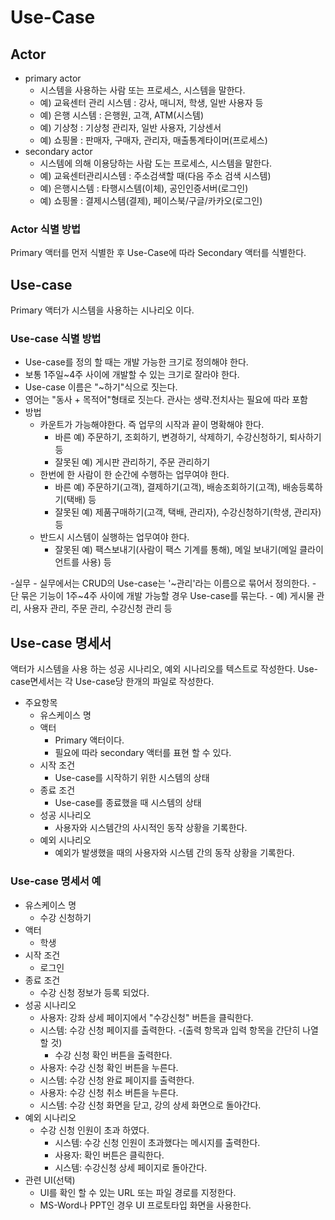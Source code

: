 # Use-Case

## Actor 
- primary actor
    - 시스템을 사용하는 사람 또는 프로세스, 시스템을 말한다.
    - 예) 교육센터 관리 시스템 : 강사, 매니저, 학생, 일반 사용자 등
    - 예) 은행 시스템 : 은행원, 고객, ATM(시스템)
    - 예) 기상청 : 기상청 관리자, 일반 사용자, 기상센서 
    - 예) 쇼핑몰 : 판매자, 구매자, 관리자, 매출통계타이머(프로세스)
- secondary actor
    - 시스템에 의해 이용당하는 사람 도는 프로세스, 시스템을 말한다.
    - 예) 교육센터관리시스템 : 주소검색할 때(다음 주소 검색 시스템)
    - 예) 은행시스템 : 타행시스템(이체), 공인인증서버(로그인)
    - 예) 쇼핑몰 : 결제시스템(결제), 페이스북/구글/카카오(로그인)

### Actor 식별 방법
Primary 액터를 먼저 식별한 후 Use-Case에 따라 Secondary 액터를 식별한다.

## Use-case
Primary 액터가 시스템을 사용하는 시나리오 이다.

### Use-case 식별 방법
- Use-case를 정의 할 때는 개발 가능한 크기로 정의해야 한다. 
- 보통 1주일~4주 사이에 개발할 수 있는 크기로 잘라야 한다.
- Use-case 이름은 "~하기"식으로 짓는다.
- 영어는 "동사 + 목적어"형태로 짓는다. 관사는 생략.전치사는 필요에 따라 포함
- 방법
    - 카운트가 가능해야한다. 즉 업무의 시작과 끝이 명확해야 한다.
        - 바른 예) 주문하기, 조회하기, 변경하기, 삭제하기, 수강신청하기, 퇴사하기 등 
        - 잘못된 예) 게시판 관리하기, 주문 관리하기
    - 한번에 한 사람이 한 순간에 수행하는 업무여야 한다.
        - 바른 예) 주문하기(고객), 결제하기(고객), 배송조회하기(고객), 배송등록하기(택배) 등
        - 잘못된 예) 제품구매하기(고객, 택배, 관리자), 수강신청하기(학생, 관리자) 등
    - 반드시 시스템이 실행하는 업무여야 한다.
        - 잘못된 예) 팩스보내기(사람이 팩스 기계를 통해), 메일 보내기(메일 클라이언트를 사용) 등

-실무
    - 실무에서는 CRUD의  Use-case는 '~관리'라는 이름으로 묶어서 정의한다.
    - 단 묶은 기능이 1주~4주 사이에 개발 가능할 경우 Use-case를 묶는다.
    - 예) 게시물 관리, 사용자 관리, 주문 관리, 수강신청 관리 등

## Use-case 명세서
액터가 시스템을 사용 하는 성공 시나리오, 예외 시나리오를 텍스트로 작성한다.
Use-case면세서는 각 Use-case당 한개의 파일로 작성한다.
- 주요항목
    - 유스케이스 명
    - 액터
        - Primary 액터이다.
        - 필요에 따라 secondary 액터를 표현 할 수 있다.
    - 시작 조건
        - Use-case를 시작하기 위한 시스템의 상태
    - 종료 조건
        - Use-case를 종료했을 때 시스템의 상태
    - 성공 시나리오
        - 사용자와 시스템간의 사시적인 동작 상황을 기록한다.
    - 예외 시나리오
        - 예외가 발생했을 때의 사용자와 시스템 간의 동작 상황을 기록한다.

### Use-case 명세서 예
- 유스케이스 명
    - 수강 신청하기
- 액터
    - 학생
- 시작 조건
    - 로그인
- 종료 조건
    - 수강 신청 정보가 등록 되었다.
- 성공 시나리오
    - 사용자: 강좌 상세 페이지에서 "수강신청" 버튼을 클릭한다.
    - 시스템: 수강 신청 페이지를 출력한다.
        -(출력 항목과 입력 항목을 간단히 나열 할 것)
        - 수강 신청 확인 버튼을 출력한다.
    - 사용자: 수강 신청 확인 버튼을 누른다.
    - 시스템: 수강 신청 완료 페이지를 출력한다.
    - 사용자: 수강 신청 취소 버튼을 누른다.
    - 시스템: 수강 신청 화면을 닫고, 강의 상세 화면으로 돌아간다.
- 예외 시나리오
    - 수강 신청 인원이 초과 하였다.
        - 시스템: 수강 신청 인원이 초과했다는 메시지를 출력한다.
        - 사용자: 확인 버튼은 클릭한다.
        - 시스템: 수강신청 상세 페이지로 돌아간다.
- 관련 UI(선택)
    - UI를 확인 할 수 있는 URL 또는 파일 경로를 지정한다.
    - MS-Word나 PPT인 경우 UI 프로토타입 화면을 사용한다.